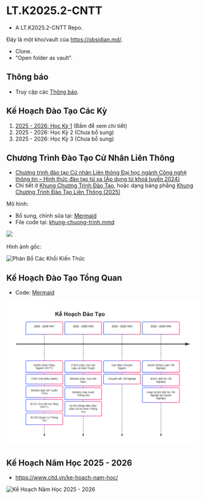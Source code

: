 # LT.K2025.2-CNTT

- A LT.K2025.2-CNTT Repo.

Đây là một kho/vault của https://obsidian.md/.

- Clone.
- "Open folder as vault".

## Thông báo

* Truy cập các [Thông báo](thongbao/thongbao.md).

## Kế Hoạch Đào Tạo Các Kỳ

1. [2025 - 2026: Học Kỳ 1](2025-2026-HK1.md) (Bấm để xem chi tiết)
2. 2025 - 2026: Học Kỳ 2 (Chưa bổ sung)
3. 2025 - 2026: Học Kỳ 3 (Chưa bổ sung)

## Chương Trình Đào Tạo Cử Nhân Liên Thông

- [Chương trình đào tạo Cử nhân Liên thông Đại học ngành Công nghệ thông tin – Hình thức đào tạo từ xa (Áp dụng từ khoá tuyển 2024)](https://www.citd.vn/chuong-trinh-dao-tao-cu-nhan-lien-thong-nganh-cong-nghe-thong-tin-hinh-thuc-dao-tao-tu-xa-ap-dung-tu-khoa-tuyen-2024/)
- Chi tiết ở [Khung Chương Trình Đào Tạo](thongbao/khung-chuong-trinh-dao-tao.md), hoặc dạng bảng phẳng [Khung Chương Trình Đào Tạo Liên Thông (2025)](uit/khung-chuong-trinh-dao-tao-lien-thong.md)

Mô hình:

- Bổ sung, chỉnh sửa tại: [Mermaid](https://www.mermaidchart.com/play?utm_source=mermaid_live_editor&utm_medium=toggle#pako:eNp9VN-L41QU_lcOfVg6DxXbzr4UHGhvxunQmThiXHcxPqRppgnT3gxtMu4gwg4LLorCLrv7IKK2DrK6OOyKgpCgPlzp_5H_xO_ctLU_gn1Ic2_Od75zvvud-0nJDXteqVGqVCq2dEN5GvQbtiSKfG_oNUh6Ia8GYXj238K5DOOoQT2nP_KWsXecUeB0B95Yw4lOQxm97QyDwWWDDsOxd3Hm2DIKogGydvxY9kn4s9ezKV6skfpF-vTPYzUJycqSaUhlK0ufBMgcZOnDmG7XKFI3klw_Sz_fsaWu9nQQfuz6zigiywDnOO72R865T83mh3ZJqCtBx-qZSe0s_VIgeZZMDknMXs0m5gGVq2-SJXbs0kd5tfxrNptlu2SFaiqpQlYgGfqVi_eOHzrzBer6lUw_UC8lJ9E5dlZzVPfsEpNNAxqjB4riyyz5W-r6fSrXC2hrgIgs-TGmaKQSl0ZZ-m2AZzJ1qbxbAKgDcFfh6zgGLIJMYIKQZ-rlOoMne6vKtFoFyojZhN7L0u_IPFAPzDaV996i2rY6rZYDdQ5wHt_Mz-VRTLKvJtxVlTaFQDgrURwvTMtagtY4uuDoBFowC0397NJRltycLyyyUGONqFtd6mdp_YwsfUVHOeMdNSEUkVwHSAi1bqIiSVstd4v4xM-SF5IEFpD2Fqv1CDZC2quY2nnfReW4XM7_BK_R9rZoTUAkT8E1WC-wWKh1u4Crp1ufTfkAv0eFyZSRL3i4NKhewMhuezfm_HSk_gSt-p1nEHYv7xaEs9dMXx_CMSKpBWSox-l6SBdQtynJDNDfWqKiVneR6cRXP6A7deMygBuPqIPnQu1jNDxcx294WIgiD7ffv6e-MFctXK1t1SBElQd8hInUGucF31XXnOXrAGf8gdddU1iIGh_Qyvgvm5zHbVRnGKgOd8RrlITKTNLvxjtUHjr3aVsWY68wvLj1_X0k7xxmyV8IRPxPguMfW2i7fZiln50UXmv7-2ySqm2_gXtM_ebQEY8BWyx9EpHZ16N5vgFhk9QYIvz4ku86HDiseEv_PyV1JTcAbJM6A5YB-iYPyAgdmGODJm9M32VUqezBHYtlvsY1Ci7cjPpZzz_iSpkHO9XFTne-013uuPMdd7nTm-_0OCcPQP5Xz_92F2GIIj_Mkj_yDDALAmCA1e_dLH2O84ADOMQw8m9CbGAhObBQUT9RfunTfwHrL5V4)
- File code tại: [khung-chuong-trinh.mmd](thongbao/assets/khung-chuong-trinh.mmd)

![](thongbao/assets/khung-chuong-trinh.png)

Hình ảnh gốc:

![Phân Bổ Các Khối Kiến Thức](thongbao/assets/phan-bo-khoi-kien-thuc.jpeg)

## Kế Hoạch Đào Tạo Tổng Quan

- Code: [Mermaid](https://www.mermaidchart.com/play#pako:eNqFkjFLw1AUhf_KoVM7FNJqFbppFCOtBfUNDl1KjM0D-yKSCCIOnVwVRxFbShEEcVAQEsThif8j_8Tz0gptrZohIbzvnnvOve8s5wb7Xq6aKxaLTeUG6kC2q00FhL7X8apQXtBU2VkoO96hVJ455LEMDz3U0vgdTpDGfdfHx6XuBRD8CUZM2SpXUDSfJTi1EqrYXLesCvIbMk1uJITP70WERlv3lA-7IURhVGke0sKylpF3CFGcbDeCY9ApamvFshaQ_7hkY4ndNLmCiE5pTEHoxxl4c71klZC3P_uGvIPDImP5XrXn9CdM5e0ojQcKdf1Gx_qFpJCqMC9ieWyaRXYaDyOIYx27WEuTJ9RHWU90D4wfD0x8Cj-GEy3HaRany3fS5FbyzSH_ZDnNPd13sUutYUhN5qfDmn6YZk0Wsg2fLY-wxRhYpYsAZm6DTuZrRaEhuYh_Ui5QzjY9MxXbj071gxovcXJ83yfskHQ55OQqJJXt_Gie7mJms2Js1nz93ELdzEfNVM5sqGLWaTpcQ3f_ZM01fXWzkvLvJQiza7QWtDiICZ3c-RdbMCYZ)

![Kế Hoạch Đào Tạo Tổng Quan](thongbao/assets/ke-hoach-dao-tao.png)

## Kế Hoạch Năm Học 2025 - 2026

- https://www.citd.vn/ke-hoach-nam-hoc/

![Kế Hoạch Năm Học 2025 - 2026](thongbao/assets/Ke-Hoach-Nam-Hoc-2025-2026.png)
